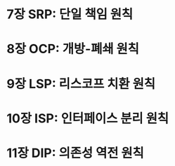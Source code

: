 # 7장 SRP: 단일 책임 원칙

# 8장 OCP: 개방-폐쇄 원칙

# 9장 LSP: 리스코프 치환 원칙

# 10장 ISP: 인터페이스 분리 원칙

# 11장 DIP: 의존성 역전 원칙
